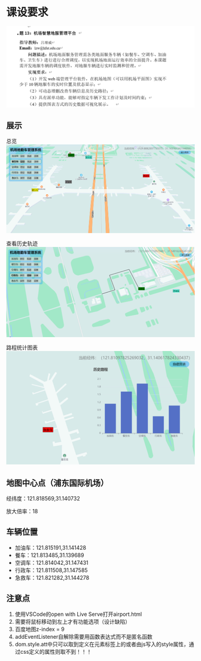 # 课设要求

![describe](./img/describe.png)

## 展示
总览
![overview](./img/overview.png)

查看历史轨迹
![track](./img/track.png)

路程统计图表
![table](./img/table.png)

## 地图中心点（浦东国际机场）

经纬度：121.818569,31.140732

放大倍率：18

## 车辆位置

- 加油车：121.815191,31.141428
- 餐车：121.813485,31.139689
- 空调车：121.814042,31.147431
- 行政车：121.811508,31.147585
- 急救车：121.821282,31.144278

## 注意点

1. 使用VSCode的open with Live Serve打开airport.html
2. 需要将鼠标移动到左上才有功能选项（设计缺陷）
3. 百度地图z-index = 9
4. addEventListener自解除需要用函数表达式而不是匿名函数
5. dom.style.att中只可以取到定义在元素标签上的或者由js写入的style属性，通过css定义的属性则取不到！！！


